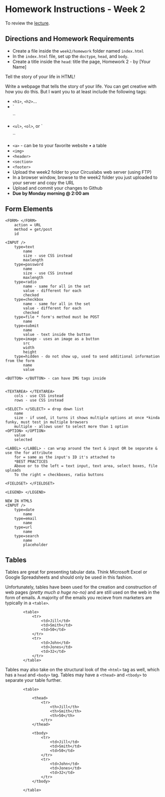 # Homework Instructions - Week 2

To review the [lecture](../lecture/).

## Directions and Homework Requirements
+ Create a file inside the `week2/homework` folder named `index.html`
+ In the `index.html` file, set up the `doctype`, `head`, and `body`. 
+ Create a title inside the `head`: title the page, Homework 2 - by [Your Name]

Tell the story of your life in HTML!

Write a webpage that tells the story of your life. You can get creative with how you do this. But I want you to at least include the following
tags:
+ `<h1>`, `<h2>`...
+ `<p>``
+ `<ul>`, `<ol>`, or `<dl>``
+ `<a>` - can be to your favorite website • a table
+ `<img>`
+ `<header>`
+ `<section>`
+ `<footer>`
+ Upload the week2 folder to your Circuslabs web server (using FTP)
+ In a browser window, browse to the week2 folder you just uploaded to your server and copy the URL
+ Upload and commit your changes to Github
+ **Due by Monday morning @ 2:00 am**

## Form Elements
```
<FORM> </FORM>
    action = URL
    method = get/post
    id

<INPUT />
    type=text
        name
        size - use CSS instead
        maxlength
    type=password
        name
        size - use CSS instead
        maxlength
    type=radio
        name - same for all in the set
        value - different for each
        checked
    type=checkbox
        name - same for all in the set
        value - different for each
        checked
    type=file * form's method must be POST
        name
    type=submit
        name
        value - text inside the button
    type=image - uses an image as a button
        src
        width
        height
    type=hidden - do not show up, used to send additional information from the form
        name
        value

<BUTTON> </BUTTON> - can have IMG tags inside
    

<TEXTAREA> </TEXTAREA>
    cols - use CSS instead
    rows - use CSS instead

<SELECT> </SELECT> = drop down list
    name
    size - if used, it turns it shows multiple options at once *kinda funky, must test in multiple browsers
    multiple - allows user to select more than 1 option
<OPTION> </OPTION>
    value
    selected

<LABEL> </LABEL> - can wrap around the text & input OR be separate & use the for attribute
    for = same as the input's ID it's attached to
    *BEST PRACTICES
    Above or to the left = text input, text area, select boxes, file uploads
    To the right = checkboxes, radio buttons

<FIELDSET> </FIELDSET>

<LEGEND> </LEGEND>

NEW IN HTML5
<INPUT />
    type=date
        name
    type=email
        name
    type=url
        name
    type=search
        name
        placeholder
```

## Tables
Tables are great for presenting tabular data. Think Microsoft Excel or Google Spreadsheets and should only be used in this fashion. 

Unfortunately, tables have been used for the creation and construction of web pages *(pretty much a huge no-no)* and are still used on the web in the form of emails. A majority of the emails you recieve from marketers are typically in a `<table>`.

```
        <table>
            <tr>
                <td>Jill</td>
                <td>Smith</td>
                <td>50</td>
            </tr>
            <tr>
                <td>John</td>
                <td>Jones</td>
                <td>32</td>
            </tr>
        </table>
```

Tables may also take on the structural look of the `<html>` tag as well, which has a `head` and `<body>` tag. Tables may have a `<thead>` and `<tbody>` to separate your table further.

```
        <table>

            <thead>
                <tr>
                    <th>Jill</th>
                    <th>Smith</th>
                    <th>50</th>
                </tr>
            </thead>

            <tbody>
                <tr>
                    <td>Jill</td>
                    <td>Smith</td>
                    <td>50</td>
                </tr>
                <tr>
                    <td>John</td>
                    <td>Jones</td>
                    <td>32</td>
                </tr>
            </tbody>

        </table>
```